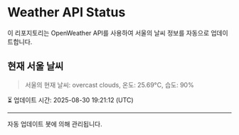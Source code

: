 
# Weather API Status

이 리포지토리는 OpenWeather API를 사용하여 서울의 날씨 정보를 자동으로 업데이트합니다.

## 현재 서울 날씨
> 서울의 현재 날씨: overcast clouds, 온도: 25.69°C, 습도: 90%

⏳ 업데이트 시간: 2025-08-30 19:21:12 (UTC)

---
자동 업데이트 봇에 의해 관리됩니다.
